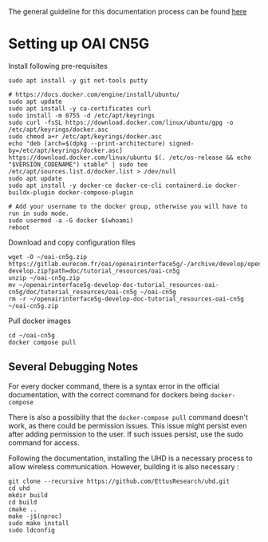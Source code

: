 The general guideline for this documentation process can be found [here](https://gitlab.eurecom.fr/oai/openairinterface5g/-/tree/develop/doc)

# Setting up OAI CN5G
Install following pre-requisites

```
sudo apt install -y git net-tools putty

# https://docs.docker.com/engine/install/ubuntu/
sudo apt update
sudo apt install -y ca-certificates curl
sudo install -m 0755 -d /etc/apt/keyrings
sudo curl -fsSL https://download.docker.com/linux/ubuntu/gpg -o /etc/apt/keyrings/docker.asc
sudo chmod a+r /etc/apt/keyrings/docker.asc
echo "deb [arch=$(dpkg --print-architecture) signed-by=/etc/apt/keyrings/docker.asc] https://download.docker.com/linux/ubuntu $(. /etc/os-release && echo "$VERSION_CODENAME") stable" | sudo tee /etc/apt/sources.list.d/docker.list > /dev/null
sudo apt update
sudo apt install -y docker-ce docker-ce-cli containerd.io docker-buildx-plugin docker-compose-plugin

# Add your username to the docker group, otherwise you will have to run in sudo mode.
sudo usermod -a -G docker $(whoami)
reboot
```

Download and copy configuration files
```
wget -O ~/oai-cn5g.zip https://gitlab.eurecom.fr/oai/openairinterface5g/-/archive/develop/openairinterface5g-develop.zip?path=doc/tutorial_resources/oai-cn5g
unzip ~/oai-cn5g.zip
mv ~/openairinterface5g-develop-doc-tutorial_resources-oai-cn5g/doc/tutorial_resources/oai-cn5g ~/oai-cn5g
rm -r ~/openairinterface5g-develop-doc-tutorial_resources-oai-cn5g ~/oai-cn5g.zip
```

Pull docker images
```
cd ~/oai-cn5g
docker compose pull
```

## Several Debugging Notes
For every docker command, there is a syntax error in the official documentation, with the correct command for dockers being ```docker-compose```

There is also a possibiity that the ```docker-compose pull``` command doesn't work, as there could be permission issues. This issue might persist even after adding permission to the user. If such issues persist, use the sudo command for access.

Following the documentation, installing the UHD is a necessary process to allow wireless communication. However, building it is also necessary :
```
git clone --recursive https://github.com/EttusResearch/uhd.git
cd uhd
mkdir build
cd build
cmake ..
make -j$(nproc)
sudo make install
sudo ldconfig
```
